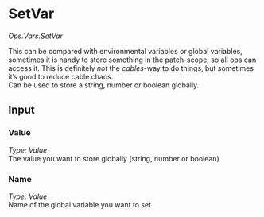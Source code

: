 # SetVar

_Ops.Vars.SetVar_

This can be compared with environmental variables or global variables, sometimes it is handy to store something in the patch-scope, so all ops can access it. This is definitely _not_ the _cables_-way to do things, but sometimes it’s good to reduce cable chaos.  
Can be used to store a string, number or boolean globally.

## Input

### Value

_Type: Value_  
The value you want to store globally (string, number or boolean)

### Name

_Type: Value_  
Name of the global variable you want to set
